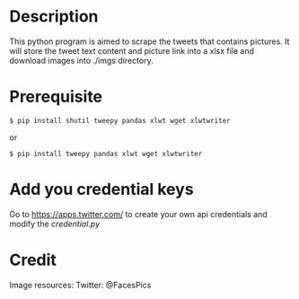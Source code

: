 # Description

This python program is aimed to scrape the tweets that contains pictures. It will store the tweet text content and picture link into a xlsx file and download images into ./imgs directory.

# Prerequisite

```
$ pip install shutil tweepy pandas xlwt wget xlwtwriter
```
or
```
$ pip install tweepy pandas xlwt wget xlwtwriter
```


# Add you credential keys
Go to https://apps.twitter.com/ to create your own api credentials and modify the *credential.py*


# Credit
Image resources: Twitter: @FacesPics
